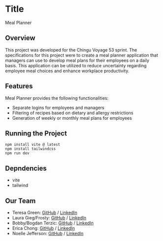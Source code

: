 # Title

Meal Planner

## Overview

This project was developed for the Chingu Voyage 53 sprint. The specifications for this project were to create a meal planner application that managers can use to develop meal plans for their employees on a daily basis. This application can be utilized to reduce uncertainty regarding employee meal choices and enhance workplace productivity.

## Features

Meal Planner provides the following functionalities:
* Separate logins for employees and managers
* Filtering of recipes based on dietary and allergy restrictions
* Generation of weekly or monthly meal plans for employees

## Running the Project

```
npm install vite @ latest
npm install tailwindcss
npm run dev

```

## Depndencies

* vite
* tailwind 

## Our Team

- Teresa Green: [GitHub](https://github.com/Tegsy) / [LinkedIn](https://www.linkedin.com/in/t-g-78b60b5/)
- Laura Gieg/Frosty: [GitHub](https://github.com/frosty8104) / [LinkedIn](https://www.linkedin.com/in/laura-gieg-web-designer-dev/)
- Bobby/Bogdan Terzic: [GitHub](https://github.com/minorObsession) / [LinkedIn](https://www.linkedin.com/in/bogdanterzic95/)
- Erica Chong: [GitHub](https://github.com/chonger878) / [LinkedIn](https://linkedin.com/in/charwaeericachong)
- Noelle Jefferson: [GitHub](https://github.com/Equillibria) / [LinkedIn](https://www.linkedin.com/in/noelle-jefferson/)
